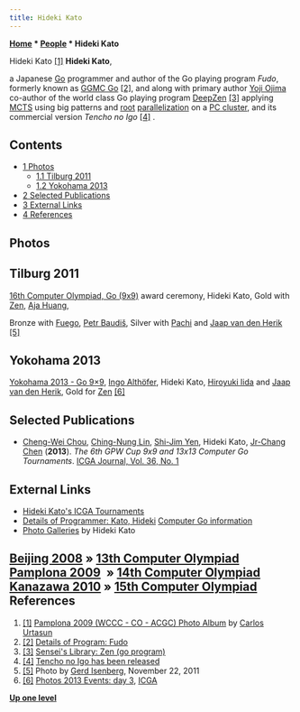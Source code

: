 ```yaml
---
title: Hideki Kato
---
```

**[Home](Home "Home") * [People](People "People") * Hideki Kato**

[](http://picasaweb.google.es/curtasuncein/Pamplona2009WCCCCOACGC#) Hideki Kato <a id="cite-note-1" href="#cite-ref-1">[1]</a>
**Hideki Kato**,

a Japanese [Go](Go "Go") programmer and author of the Go playing program *Fudo*, formerly known as [GGMC Go](https://www.game-ai-forum.org/icga-tournaments/program.php?id=513) <a id="cite-note-2" href="#cite-ref-2">[2]</a>, and along with primary author [Yoji Ojima](index.php?title=Yoji_Ojima&action=edit&redlink=1 "Yoji Ojima (page does not exist)") co-author of the world class Go playing program [DeepZen](https://www.game-ai-forum.org/icga-tournaments/program.php?id=594) <a id="cite-note-3" href="#cite-ref-3">[3]</a> applying [MCTS](Monte-Carlo_Tree_Search "Monte-Carlo Tree Search") using big patterns and [root](Root "Root") [parallelization](Parallel_Search "Parallel Search") on a [PC cluster](https://en.wikipedia.org/wiki/Computer_cluster), and its commercial version *Tencho no Igo* <a id="cite-note-4" href="#cite-ref-4">[4]</a> .

## Contents

- [1 Photos](#photos)
  - [1.1 Tilburg 2011](#tilburg-2011)
  - [1.2 Yokohama 2013](#yokohama-2013)
- [2 Selected Publications](#selected-publications)
- [3 External Links](#external-links)
- [4 References](#references)

## Photos

## Tilburg 2011

[](File:Go9x9_2011.JPG)
[16th Computer Olympiad, Go (9x9)](https://www.game-ai-forum.org/icga-tournaments/tournament.php?id=235) award ceremony, Hideki Kato, Gold with [Zen](https://www.game-ai-forum.org/icga-tournaments/program.php?id=594), [Aja Huang](Shih-Chieh_Huang "Shih-Chieh Huang"),

Bronze with [Fuego](https://www.game-ai-forum.org/icga-tournaments/program.php?id=535), [Petr Baudiš](index.php?title=Petr_Baudi%C5%A1&action=edit&redlink=1 "Petr Baudiš (page does not exist)"), Silver with [Pachi](https://www.game-ai-forum.org/icga-tournaments/program.php?id=704) and [Jaap van den Herik](Jaap_van_den_Herik "Jaap van den Herik") <a id="cite-note-5" href="#cite-ref-5">[5]</a>

## Yokohama 2013

[](https://icga.leidenuniv.nl/?page_id=800)
[Yokohama 2013 - Go 9×9](17th_Computer_Olympiad#Go "17th Computer Olympiad"), [Ingo Althöfer](Ingo_Alth%C3%B6fer "Ingo Althöfer"), Hideki Kato, [Hiroyuki Iida](Hiroyuki_Iida "Hiroyuki Iida") and [Jaap van den Herik](Jaap_van_den_Herik "Jaap van den Herik"), Gold for [Zen](https://www.game-ai-forum.org/icga-tournaments/program.php?id=594) <a id="cite-note-6" href="#cite-ref-6">[6]</a>

## Selected Publications

- [Cheng-Wei Chou](Cheng-Wei_Chou "Cheng-Wei Chou"), [Ching-Nung Lin](index.php?title=Ching-Nung_Lin&action=edit&redlink=1 "Ching-Nung Lin (page does not exist)"), [Shi-Jim Yen](Shi-Jim_Yen "Shi-Jim Yen"), Hideki Kato, [Jr-Chang Chen](Jr-Chang_Chen "Jr-Chang Chen") (**2013**). *The 6th GPW Cup 9x9 and 13x13 Computer Go Tournaments*. [ICGA Journal, Vol. 36, No. 1](ICGA_Journal#36_1 "ICGA Journal")

## External Links

- [Hideki Kato's ICGA Tournaments](https://www.game-ai-forum.org/icga-tournaments/person.php?id=505)
- [Details of Programmer: Kato, Hideki](http://www.computer-go.info/db/operson.php?a=Kato%2C+Hideki) [Computer Go information](http://www.computer-go.info/)
- [Photo Galleries](https://picasaweb.google.com/117053534374902710729) by Hideki Kato

## [Beijing 2008](http://www.geocities.jp/hideki_katoh/13days/index.html) » [13th Computer Olympiad](13th_Computer_Olympiad "13th Computer Olympiad") [Pamplona 2009](https://picasaweb.google.com/117053534374902710729/14thComputerOlympiadPamplona)  » [14th Computer Olympiad](14th_Computer_Olympiad "14th Computer Olympiad") [Kanazawa 2010](https://picasaweb.google.com/117053534374902710729/15thComputerOlympiadKanazawa) » [15th Computer Olympiad](15th_Computer_Olympiad "15th Computer Olympiad") References

1. <a id="cite-ref-1" href="#cite-note-1">[1]</a> [Pamplona 2009 (WCCC - CO - ACGC) Photo Album](http://picasaweb.google.es/curtasuncein/Pamplona2009WCCCCOACGC#) by [Carlos Urtasun](http://es.linkedin.com/in/curtasun)
1. <a id="cite-ref-2" href="#cite-note-2">[2]</a> [Details of Program: Fudo](http://www.computer-go.info/db/oprog.php?a=Fudo)
1. <a id="cite-ref-3" href="#cite-note-3">[3]</a> [Sensei's Library: Zen (go program)](http://senseis.xmp.net/?ZenGoProgram)
1. <a id="cite-ref-4" href="#cite-note-4">[4]</a> [Tencho no Igo has been released](http://justplaygo.com/index.php/tencho_no_igo_has_been_released)
1. <a id="cite-ref-5" href="#cite-note-5">[5]</a> Photo by [Gerd Isenberg](Gerd_Isenberg "Gerd Isenberg"), November 22, 2011
1. <a id="cite-ref-6" href="#cite-note-6">[6]</a> [Photos 2013 Events: day 3](https://icga.leidenuniv.nl/?page_id=800), [ICGA](ICGA "ICGA")

**[Up one level](People "People")**


